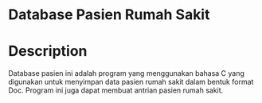 # Database Pasien Rumah Sakit

# Description
Database pasien ini adalah program yang menggunakan bahasa C yang digunakan untuk menyimpan data pasien rumah sakit dalam bentuk format Doc. Program ini juga dapat membuat antrian pasien rumah sakit.
